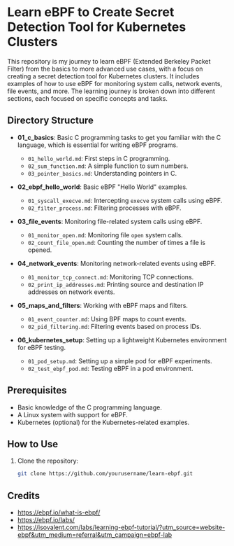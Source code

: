 # Learn eBPF to Create Secret Detection Tool for Kubernetes Clusters

This repository is my journey to learn eBPF (Extended Berkeley Packet Filter) from the basics to more advanced use cases, with a focus on creating a secret detection tool for Kubernetes clusters. It includes examples of how to use eBPF for monitoring system calls, network events, file events, and more. The learning journey is broken down into different sections, each focused on specific concepts and tasks.


## Directory Structure

- **01_c_basics**: Basic C programming tasks to get you familiar with the C language, which is essential for writing eBPF programs.
  - `01_hello_world.md`: First steps in C programming.
  - `02_sum_function.md`: A simple function to sum numbers.
  - `03_pointer_basics.md`: Understanding pointers in C.

- **02_ebpf_hello_world**: Basic eBPF "Hello World" examples.
  - `01_syscall_execve.md`: Intercepting `execve` system calls using eBPF.
  - `02_filter_process.md`: Filtering processes with eBPF.

- **03_file_events**: Monitoring file-related system calls using eBPF.
  - `01_monitor_open.md`: Monitoring file `open` system calls.
  - `02_count_file_open.md`: Counting the number of times a file is opened.

- **04_network_events**: Monitoring network-related events using eBPF.
  - `01_monitor_tcp_connect.md`: Monitoring TCP connections.
  - `02_print_ip_addresses.md`: Printing source and destination IP addresses on network events.

- **05_maps_and_filters**: Working with eBPF maps and filters.
  - `01_event_counter.md`: Using BPF maps to count events.
  - `02_pid_filtering.md`: Filtering events based on process IDs.

- **06_kubernetes_setup**: Setting up a lightweight Kubernetes environment for eBPF testing.
  - `01_pod_setup.md`: Setting up a simple pod for eBPF experiments.
  - `02_test_ebpf_pod.md`: Testing eBPF in a pod environment.

## Prerequisites

- Basic knowledge of the C programming language.
- A Linux system with support for eBPF.
- Kubernetes (optional) for the Kubernetes-related examples.

## How to Use

1. Clone the repository:
   ```bash
   git clone https://github.com/yourusername/learn-ebpf.git


## Credits

- https://ebpf.io/what-is-ebpf/
- https://ebpf.io/labs/
- https://isovalent.com/labs/learning-ebpf-tutorial/?utm_source=website-ebpf&utm_medium=referral&utm_campaign=ebpf-lab
